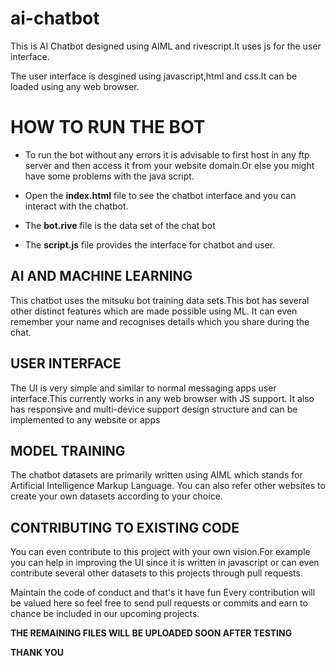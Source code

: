 # ai-chatbot
This is AI Chatbot designed using AIML and rivescript.It uses js for the user interface.

The user interface is desgined using javascript,html and css.It can be loaded using any web browser.

# HOW TO RUN THE BOT

- To run the bot without any errors it is advisable to first host in any ftp server and then access it from your website domain.Or else you might have some problems with the java script.

- Open the **index.html** file to see the chatbot interface and you can interact with the chatbot.

- The **bot.rive** file is the data set of the chat bot
- The **script.js** file provides the interface for chatbot and user.
 

## AI AND MACHINE LEARNING

This chatbot uses the mitsuku bot training data sets.This bot has several other distinct features which are made possible using ML.
It can even remember your name and recognises details which you share during the chat.

## USER INTERFACE

The UI is very simple and similar to normal messaging apps user interface.This currently works in any web browser with JS support.
It also has responsive and multi-device support design structure and can be implemented to any website or apps

## MODEL TRAINING

The chatbot datasets are primarily written using AIML which stands for Artificial Intelligence Markup Language.
You can also refer other websites to create your own datasets according to your choice.

## CONTRIBUTING TO EXISTING CODE

You can even contribute to this project with your own vision.For example you can help in improving the UI since it is written in javascript
or can even contribute several other datasets to this projects through pull requests.

Maintain the code of conduct and that's it have fun 
Every contribution will be valued here so feel free to send pull requests or commits and earn to chance be included in our upcoming projects.

**THE REMAINING FILES WILL BE UPLOADED SOON AFTER TESTING**

**THANK YOU**

